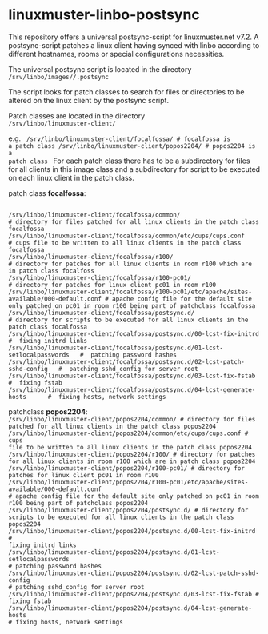 # linuxmuster-linbo-postsync
This repository offers a universal postsync-script for linuxmuster.net v7.2.
A postsync-script patches a linux client having synced with linbo according to different hostnames, rooms or special configurations necessities.

The universal postsync script is located in the directory 
<code>
/srv/linbo/images/<LinuxImageVerzeichnis>/<LinuxImageName>.postsync
</code>

The script looks for patch classes to search for files or directories to be altered on the linux client by the postsync script. 

Patch classes are located in the directory 
<code>
/srv/linbo/linuxmuster-client/
</code>

e.g.
<code>
/srv/linbo/linuxmuster-client/focalfossa/  # focalfossa is a patch class
/srv/linbo/linuxmuster-client/popos2204/   # popos2204 is a patch class
</code>
For each patch class there has to be a subdirectory for files for all clients in this image class and a subdirectory for script to be executed on each linux client in the patch class.

patch class **focalfossa**:
<p>
<code>
/srv/linbo/linuxmuster-client/focalfossa/common/                       # directory for files patched for all linux clients in the patch class focalfossa
/srv/linbo/linuxmuster-client/focalfossa/common/etc/cups/cups.conf     # cups file to be written to all linux clients in the patch class focalfossa
/srv/linbo/linuxmuster-client/focalfossa/r100/                         # directory for patches for all linux clients in room r100 which are in patch class focalfoss
/srv/linbo/linuxmuster-client/focalfossa/r100-pc01/                    # directory for patches for linux client pc01 in room r100
/srv/linbo/linuxmuster-client/focalfossa/r100-pc01/etc/apache/sites-available/000-default.conf # apache config file for the default site only patched on pc01 in room r100 being part of patchclass focalfossa
/srv/linbo/linuxmuster-client/focalfossa/postsync.d/                   # directory for scripts to be executed for all linux clients in the patch class focalfossa
/srv/linbo/linuxmuster-client/focalfossa/postsync.d/00-lcst-fix-initrd          #  fixing initrd links
/srv/linbo/linuxmuster-client/focalfossa/postsync.d/01-lcst-setlocalpasswords   #  patching password hashes
/srv/linbo/linuxmuster-client/focalfossa/postsync.d/02-lcst-patch-sshd-config   #  patching sshd_config for server root
/srv/linbo/linuxmuster-client/focalfossa/postsync.d/03-lcst-fix-fstab           #  fixing fstab
/srv/linbo/linuxmuster-client/focalfossa/postsync.d/04-lcst-generate-hosts      #  fixing hosts, network settings
</code>
</p>

patchclass **popos2204**:
<code>
/srv/linbo/linuxmuster-client/popos2204/common/                        # directory for files patched for all linux clients in the patch class popos2204
/srv/linbo/linuxmuster-client/popos2204/common/etc/cups/cups.conf      # cups file to be written to all linux clients in the patch class popos2204
/srv/linbo/linuxmuster-client/popos2204/r100/                          # directory for patches for all linux clients in room r100 which are in patch class popos2204
/srv/linbo/linuxmuster-client/popos2204/r100-pc01/                     # directory for patches for linux client pc01 in room r100
/srv/linbo/linuxmuster-client/popos2204/r100-pc01/etc/apache/sites-available/000-default.conf # apache config file for the default site only patched on pc01 in room r100 being part of patchclass popos2204
/srv/linbo/linuxmuster-client/popos2204/postsync.d/                    # directory for scripts to be executed for all linux clients in the patch class popos2204
/srv/linbo/linuxmuster-client/popos2204/postsync.d/00-lcst-fix-initrd          #  fixing initrd links
/srv/linbo/linuxmuster-client/popos2204/postsync.d/01-lcst-setlocalpasswords   #  patching password hashes
/srv/linbo/linuxmuster-client/popos2204/postsync.d/02-lcst-patch-sshd-config   #  patching sshd_config for server root
/srv/linbo/linuxmuster-client/popos2204/postsync.d/03-lcst-fix-fstab           #  fixing fstab
/srv/linbo/linuxmuster-client/popos2204/postsync.d/04-lcst-generate-hosts      #  fixing hosts, network settings
</code>


